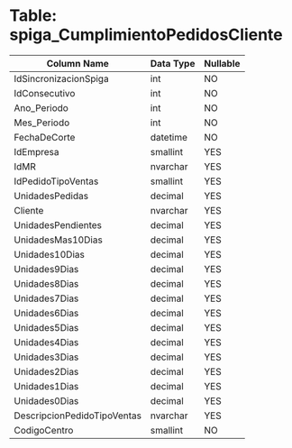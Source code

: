 # Table: spiga_CumplimientoPedidosCliente

| Column Name | Data Type | Nullable |
|-------------|-----------|----------|
| IdSincronizacionSpiga | int | NO |
| IdConsecutivo | int | NO |
| Ano_Periodo | int | NO |
| Mes_Periodo | int | NO |
| FechaDeCorte | datetime | NO |
| IdEmpresa | smallint | YES |
| IdMR | nvarchar | YES |
| IdPedidoTipoVentas | smallint | YES |
| UnidadesPedidas | decimal | YES |
| Cliente | nvarchar | YES |
| UnidadesPendientes | decimal | YES |
| UnidadesMas10Dias | decimal | YES |
| Unidades10Dias | decimal | YES |
| Unidades9Dias | decimal | YES |
| Unidades8Dias | decimal | YES |
| Unidades7Dias | decimal | YES |
| Unidades6Dias | decimal | YES |
| Unidades5Dias | decimal | YES |
| Unidades4Dias | decimal | YES |
| Unidades3Dias | decimal | YES |
| Unidades2Dias | decimal | YES |
| Unidades1Dias | decimal | YES |
| Unidades0Dias | decimal | YES |
| DescripcionPedidoTipoVentas | nvarchar | YES |
| CodigoCentro | smallint | NO |
